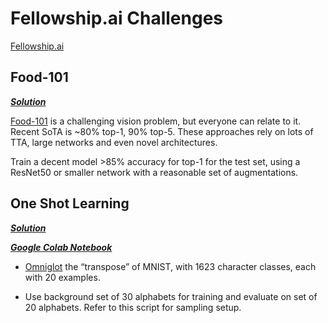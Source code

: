 # Fellowship.ai Challenges

[Fellowship.ai](https://fellowship.ai/challenge)

## Food-101

***[Solution](https://github.com/TheCaffeineDev/Fellowship.ai-Challenges/blob/master/Food-101/Food-101.ipynb)***

[Food-101](https://www.vision.ee.ethz.ch/datasets_extra/food-101/) is a challenging vision problem, but everyone can relate to it.  Recent SoTA is ~80% top-1, 90% top-5.  These approaches rely on lots of TTA, large networks and  even novel architectures.

Train a decent model >85% accuracy for top-1 for the test set, using a ResNet50 or smaller network with a reasonable set of augmentations.


## One Shot Learning

***[Solution](https://github.com/TheCaffeineDev/Fellowship.ai-Challenges/blob/master/One%20Shot%20Learning/One_Shot_Learning_Omniglot.ipynb)***

***[Google Colab Notebook](
https://colab.research.google.com/drive/1tgJnxdefACoq7-XYU5IUBO9aBSKgs1ua)***

* [Omniglot](https://github.com/brendenlake/omniglot) the “transpose” of MNIST, with 1623 character classes, each with 20 examples. 

* Use background set of 30 alphabets for training and evaluate on set of 20 alphabets. Refer to this script for sampling setup.
